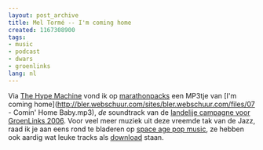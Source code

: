 ```yaml
---
layout: post_archive
title: Mel Tormé -- I'm coming home
created: 1167308900
tags:
- music
- podcast
- dwars
- groenlinks
lang: nl
---
```

Via [The Hype Machine](http://hype.non-standard.net/) vond ik op [marathonpacks](http://www.marathonpacks.com/2006/12/marathonproxy-hannah-jones-fromthe-new.html) een MP3tje van [I'm coming home](http://bler.webschuur.com/sites/bler.webschuur.com/files/07 - Comin' Home Baby.mp3), _de_ soundtrack van de [landelije campagne voor GroenLinks 2006](http://www.youtube.com/watch?v=ipJliqBLMRM). Voor veel meer muziek uit deze vreemde tak van de Jazz, raad ik je aan eens rond te bladeren op [space age pop music](http://www.spaceagepop.com/), ze hebben ook aardig wat leuke tracks als [ download](http://www.spaceagepop.com/tracks.htm) staan. 

